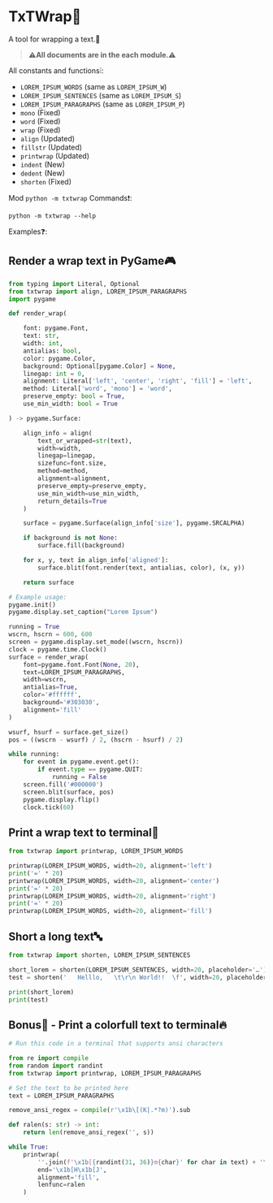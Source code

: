 # TxTWrap🔡
A tool for wrapping a text.🔨

> **⚠️All documents are in the each module.⚠️**

All constants and functions❕:
- `LOREM_IPSUM_WORDS` (same as `LOREM_IPSUM_W`)
- `LOREM_IPSUM_SENTENCES` (same as `LOREM_IPSUM_S`)
- `LOREM_IPSUM_PARAGRAPHS` (same as `LOREM_IPSUM_P`)
- `mono` (Fixed)
- `word` (Fixed)
- `wrap` (Fixed)
- `align` (Updated)
- `fillstr` (Updated)
- `printwrap` (Updated)
- `indent` (New)
- `dedent` (New)
- `shorten` (Fixed)

Mod `python -m txtwrap` Commands❗:
```shell
python -m txtwrap --help
```

Examples❓:
## Render a wrap text in PyGame🎮
```py
from typing import Literal, Optional
from txtwrap import align, LOREM_IPSUM_PARAGRAPHS
import pygame

def render_wrap(

    font: pygame.Font,
    text: str,
    width: int,
    antialias: bool,
    color: pygame.Color,
    background: Optional[pygame.Color] = None,
    linegap: int = 0,
    alignment: Literal['left', 'center', 'right', 'fill'] = 'left',
    method: Literal['word', 'mono'] = 'word',
    preserve_empty: bool = True,
    use_min_width: bool = True

) -> pygame.Surface:

    align_info = align(
        text_or_wrapped=str(text),
        width=width,
        linegap=linegap,
        sizefunc=font.size,
        method=method,
        alignment=alignment,
        preserve_empty=preserve_empty,
        use_min_width=use_min_width,
        return_details=True
    )

    surface = pygame.Surface(align_info['size'], pygame.SRCALPHA)

    if background is not None:
        surface.fill(background)

    for x, y, text in align_info['aligned']:
        surface.blit(font.render(text, antialias, color), (x, y))

    return surface

# Example usage:
pygame.init()
pygame.display.set_caption("Lorem Ipsum")

running = True
wscrn, hscrn = 600, 600
screen = pygame.display.set_mode((wscrn, hscrn))
clock = pygame.time.Clock()
surface = render_wrap(
    font=pygame.font.Font(None, 20),
    text=LOREM_IPSUM_PARAGRAPHS,
    width=wscrn,
    antialias=True,
    color='#ffffff',
    background='#303030',
    alignment='fill'
)

wsurf, hsurf = surface.get_size()
pos = ((wscrn - wsurf) / 2, (hscrn - hsurf) / 2)

while running:
    for event in pygame.event.get():
        if event.type == pygame.QUIT:
            running = False
    screen.fill('#000000')
    screen.blit(surface, pos)
    pygame.display.flip()
    clock.tick(60)
```

## Print a wrap text to terminal🔡
```py
from txtwrap import printwrap, LOREM_IPSUM_WORDS

printwrap(LOREM_IPSUM_WORDS, width=20, alignment='left')
print('=' * 20)
printwrap(LOREM_IPSUM_WORDS, width=20, alignment='center')
print('=' * 20)
printwrap(LOREM_IPSUM_WORDS, width=20, alignment='right')
print('=' * 20)
printwrap(LOREM_IPSUM_WORDS, width=20, alignment='fill')
```

## Short a long text🔤
```py
from txtwrap import shorten, LOREM_IPSUM_SENTENCES

short_lorem = shorten(LOREM_IPSUM_SENTENCES, width=20, placeholder='…')
test = shorten('   Helllo,   \t\r\n World!!  \f', width=20, placeholder='…', strip_space=True)

print(short_lorem)
print(test)
```

## Bonus🎁 - Print a colorfull text to terminal🔥
```py
# Run this code in a terminal that supports ansi characters

from re import compile
from random import randint
from txtwrap import printwrap, LOREM_IPSUM_PARAGRAPHS

# Set the text to be printed here
text = LOREM_IPSUM_PARAGRAPHS

remove_ansi_regex = compile(r'\x1b\[(K|.*?m)').sub

def ralen(s: str) -> int:
    return len(remove_ansi_regex('', s))

while True:
    printwrap(
        ''.join(f'\x1b[{randint(31, 36)}m{char}' for char in text) + '\x1b[0m',
        end='\x1b[H\x1b[J',
        alignment='fill',
        lenfunc=ralen
    )
```
